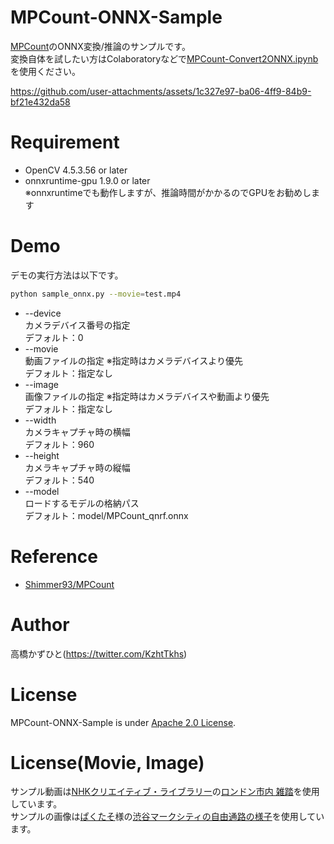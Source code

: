 # MPCount-ONNX-Sample
[MPCount](https://github.com/Shimmer93/MPCount)のONNX変換/推論のサンプルです。<br>
変換自体を試したい方はColaboratoryなどで[MPCount-Convert2ONNX.ipynb](MPCount-Convert2ONNX.ipynb)を使用ください。<br>

https://github.com/user-attachments/assets/1c327e97-ba06-4ff9-84b9-bf21e432da58

# Requirement
* OpenCV 4.5.3.56 or later
* onnxruntime-gpu 1.9.0 or later <br>※onnxruntimeでも動作しますが、推論時間がかかるのでGPUをお勧めします

# Demo
デモの実行方法は以下です。
```bash
python sample_onnx.py --movie=test.mp4
```
* --device<br>
カメラデバイス番号の指定<br>
デフォルト：0
* --movie<br>
動画ファイルの指定 ※指定時はカメラデバイスより優先<br>
デフォルト：指定なし
* --image<br>
画像ファイルの指定 ※指定時はカメラデバイスや動画より優先<br>
デフォルト：指定なし
* --width<br>
カメラキャプチャ時の横幅<br>
デフォルト：960
* --height<br>
カメラキャプチャ時の縦幅<br>
デフォルト：540
* --model<br>
ロードするモデルの格納パス<br>
デフォルト：model/MPCount_qnrf.onnx

# Reference
* [Shimmer93/MPCount](https://github.com/Shimmer93/MPCount)

# Author
高橋かずひと(https://twitter.com/KzhtTkhs)
 
# License 
MPCount-ONNX-Sample is under [Apache 2.0 License](LICENSE).

# License(Movie, Image)
サンプル動画は[NHKクリエイティブ・ライブラリー](https://www.nhk.or.jp/archives/creative/)の[ロンドン市内 雑踏](https://www2.nhk.or.jp/archives/creative/material/view.cgi?m=D0002050318_00000)を使用しています。<br>
サンプルの画像は[ぱくたそ](https://www.pakutaso.com/)様の[渋谷マークシティの自由通路の様子](https://www.pakutaso.com/20240529145post-51375.html)を使用しています。
